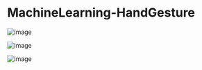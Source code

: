 # MachineLearning-HandGesture

![image](https://github.com/user-attachments/assets/1d2ff4b8-7d13-46bb-b864-fe0a396a2b27)

![image](https://github.com/user-attachments/assets/58d9795c-69af-451b-b0f4-e4834a2e897c)

![image](https://github.com/user-attachments/assets/9a455245-6611-4484-b6ea-91ec989ebd2a)

